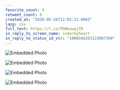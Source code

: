 ```yaml
---
favorite_count: 4
retweet_count: 0
created_at: "2018-05-26T12:02:13.000Z"
lang: zxx
full_text: https://t.co/PDBeuwqjfD
in_reply_to_screen_name: coderbyheart
in_reply_to_status_id_str: "1000346263123087360"
---
```


<div class="gallery gallery-4">

![Embedded Photo](https://twitter-media-coderbyheart.s3.eu-north-1.amazonaws.com/1000346366214799360-DeHxo3aWsAALsgK.jpg)

![Embedded Photo](https://twitter-media-coderbyheart.s3.eu-north-1.amazonaws.com/1000346366214799360-DeHxqmCX4AApoXF.jpg)

![Embedded Photo](https://twitter-media-coderbyheart.s3.eu-north-1.amazonaws.com/1000346366214799360-DeHxr3CXcAEU6xy.jpg)

![Embedded Photo](https://twitter-media-coderbyheart.s3.eu-north-1.amazonaws.com/1000346366214799360-DeHxs8VW0AASSak.jpg)

</div>
